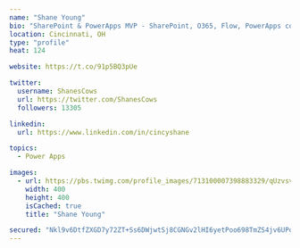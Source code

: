```yaml
---
name: "Shane Young"
bio: "SharePoint & PowerApps MVP - SharePoint, O365, Flow, PowerApps consulting? @PowerApps911 | Pure Snark? You found it."
location: Cincinnati, OH
type: "profile"
heat: 124

website: https://t.co/91p5BQ3pUe

twitter:
  username: ShanesCows
  url: https://twitter.com/ShanesCows
  followers: 13305

linkedin:
  url: https://www.linkedin.com/in/cincyshane

topics:
  - Power Apps

images:
  - url: https://pbs.twimg.com/profile_images/713100007398883329/qUzvsvQ3_400x400.jpg
    width: 400
    height: 400
    isCached: true
    title: "Shane Young"

secured: "Nkl9v6DtfZXGD7y72ZT+Ss6DWjwtSj8CGNGv2lHI6yetPoo698TmZS4jv6UPo0gGaS2oW6yTPdTfW/5ADBqUamebZzSy5SvMA/GoU6WohggnHs2OcRXHX9chrJxjMA/UyPom8lYT1/tX3pw1ILY1HlhtybeUrs9hh5TOB1uGbiMW6uGwMYxSqYpMHJxqMYlO6xJRaZDDBaX9ZZOD666sSCz8ZhrvS+qbNCFpebqgU0h1xy4jqmhKcTk2UdBXtvWOP6umKrXwJlTfFJp1j+bKRWYVeRgdbrLjeMd9ceQ5nsUXbOpTGH0TInZM+1Sy4FmqX9sfGarDfkDoY66WE6GzReOiYOJlOxUp41b8EuwyZvdngFc65ZrM8HxL2r3485ttNmr2wxXeHnkz83lDrwJMgCLOyU49rBHcj2mbnAMBK8g=;xN3gT3BYLW0WIZU8lf6CAA=="
---
```



